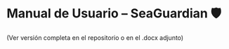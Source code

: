 # Manual de Usuario – **SeaGuardian** 🛡️

(Ver versión completa en el repositorio o en el .docx adjunto)
